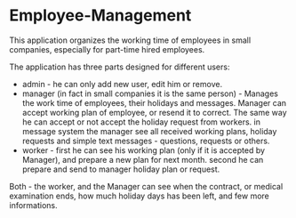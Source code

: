 # Employee-Management
This application organizes the working time of employees in small companies, especially for part-time hired employees.

The application has three parts designed for different users:
- admin - he can only add new user, edit him or remove.
- manager (in fact in small companies it is the same person) - Manages the work time of employees, their holidays and messages.
Manager can accept working plan of employee, or resend it to correct. The same way he can accept or not accept the holiday request from workers.
in message system the manager see all received working plans, holiday requests and simple text messages - questions, requests or others.
- worker - first he can see his working plan (only if it is accepted by Manager), and prepare a new plan for next month.
second he can prepare and send to manager holiday plan or request.

Both - the worker, and the Manager can see when the contract, or medical examination ends, how much holiday days has been left, and few more informations.


